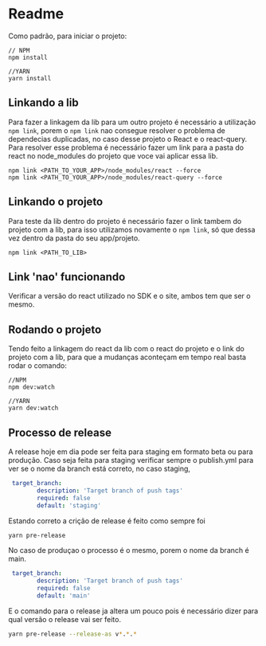# Readme

Como padrão, para iniciar o projeto:

```
// NPM
npm install

//YARN
yarn install
```

## Linkando a lib

Para fazer a linkagem da lib para um outro projeto é necessário a utilização `npm link`, porem o `npm link` nao consegue resolver o problema de dependecias duplicadas, no caso desse projeto o React e o react-query. Para resolver esse problema é necessário fazer um link para a pasta do react no node_modules do projeto que voce vai aplicar essa lib.

```
npm link <PATH_TO_YOUR_APP>/node_modules/react --force
npm link <PATH_TO_YOUR_APP>/node_modules/react-query --force
```

## Linkando o projeto

Para teste da lib dentro do projeto é necessário fazer o link tambem do projeto com a lib, para isso utilizamos novamente o `npm link`, só que dessa vez dentro da pasta do seu app/projeto.

```
npm link <PATH_TO_LIB>
```

## Link 'nao' funcionando

Verificar a versão do react utilizado no SDK e o site, ambos tem que ser o mesmo.

## Rodando o projeto

Tendo feito a linkagem do react da lib com o react do projeto e o link do projeto com a lib, para que a mudanças aconteçam em tempo real basta rodar o comando:

```
//NPM
npm dev:watch

//YARN
yarn dev:watch
```

## Processo de release

A release hoje em dia pode ser feita para staging em formato beta ou para produção.
Caso seja feita para staging verificar sempre o publish.yml para ver se o nome da branch está correto, no caso staging, 

```yml
 target_branch:
        description: 'Target branch of push tags'
        required: false
        default: 'staging'
```

Estando correto a crição de release é feito como sempre foi 

```bash 
yarn pre-release
```

No caso de produçao o processo é o mesmo, porem o nome da branch é main.

```yml
 target_branch:
        description: 'Target branch of push tags'
        required: false
        default: 'main'
```

E o comando para o release ja altera um pouco pois é necessário dizer para qual versão o release vai ser feito.

```bash 
yarn pre-release --release-as v*.*.*
```